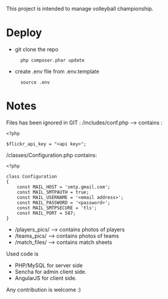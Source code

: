 This project is intended to manage volleyball championship.

Deploy
======
* git clone the repo

        php composer.phar update
* create .env file from .env.template

        source .env

Notes
=====

Files has been ignored in GIT : 
/includes/conf.php --> contains :

    <?php

    $flickr_api_key = "<api key>";

/classes/Configuration.php contains:

    <?php
    
    class Configuration
    {
        const MAIL_HOST = 'smtp.gmail.com';
        const MAIL_SMTPAUTH = true;
        const MAIL_USERNAME = '<email address>';
        const MAIL_PASSWORD = '<password>';
        const MAIL_SMTPSECURE = 'tls';
        const MAIL_PORT = 587;
    }


- /players_pics/ --> contains photos of players
- /teams_pics/ --> contains photos of teams
- /match_files/ --> contains match sheets

Used code is 

- PHP/MySQL for server side
- Sencha for admin client side.
- AngularJS for client side.

Any contribution is welcome :)